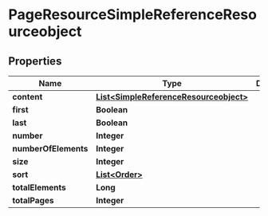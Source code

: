 
# PageResourceSimpleReferenceResourceobject

## Properties
Name | Type | Description | Notes
------------ | ------------- | ------------- | -------------
**content** | [**List&lt;SimpleReferenceResourceobject&gt;**](SimpleReferenceResourceobject.md) |  |  [optional]
**first** | **Boolean** |  |  [optional]
**last** | **Boolean** |  |  [optional]
**number** | **Integer** |  |  [optional]
**numberOfElements** | **Integer** |  |  [optional]
**size** | **Integer** |  |  [optional]
**sort** | [**List&lt;Order&gt;**](Order.md) |  |  [optional]
**totalElements** | **Long** |  |  [optional]
**totalPages** | **Integer** |  |  [optional]



